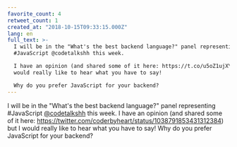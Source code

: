 ```yaml
---
favorite_count: 4
retweet_count: 1
created_at: "2018-10-15T09:33:15.000Z"
lang: en
full_text: >-
  I will be in the "What's the best backend language?" panel representing
  #JavaScript @codetalkshh this week.

  I have an opinion (and shared some of it here: https://t.co/u5oZ1ujXYQ) but I
  would really like to hear what you have to say!

  Why do you prefer JavaScript for your backend?
---
```


I will be in the "What's the best backend language?" panel representing
#JavaScript [@codetalkshh](https://twitter.com/codetalkshh) this week. I have an
opinion (and shared some of it here:
<https://twitter.com/coderbyheart/status/1038791853431312384>) but I would
really like to hear what you have to say! Why do you prefer JavaScript for your
backend?

